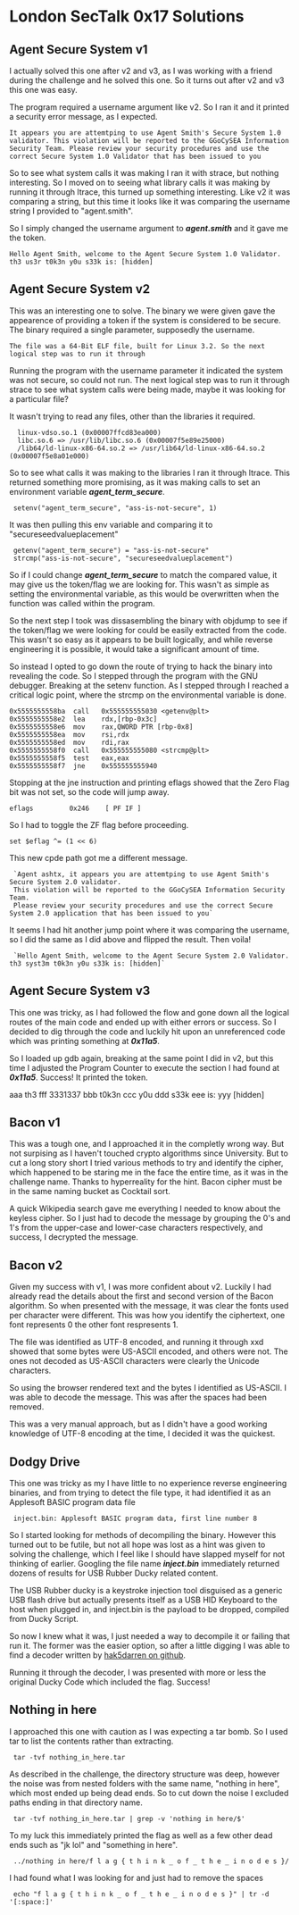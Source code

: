 # London SecTalk 0x17 Solutions

## Agent Secure System v1

I actually solved this one after v2 and v3, as I was working with a friend during the challenge and he solved this one. So it turns out after v2 and v3 this one was easy. 

The program required a username argument like v2. So I ran it and it printed a security error message, as I expected.

`It appears you are attemtping to use Agent Smith's Secure System 1.0 validator.
This violation will be reported to the GGoCySEA Information Security Team.
Please review your security procedures and use the correct Secure System 1.0
Validator that has been issued to you`

So to see what system calls it was making I ran it with strace, but nothing interesting. So I moved on to seeing what library calls it was making by running it through ltrace, this turned up something interesting. Like v2 it was comparing a string, but this time it looks like it was comparing the username string I provided to "agent.smith".

So I simply changed the username argument to ***agent.smith*** and it gave me the token.

`Hello Agent Smith, welcome to the Agent Secure System 1.0 Validator. 
th3 us3r t0k3n y0u s33k is: [hidden]`

## Agent Secure System v2

This was an interesting one to solve. The binary we were given gave the appearence of providing a token if the system is considered to be secure. The binary required a single parameter, supposedly the username.

`The file was a 64-Bit ELF file, built for Linux 3.2. So the next logical step was to run it through`

Running the program with the username parameter it indicated the system was not secure, so could not run. The next logical step was to run it through strace to see what system calls were being made, maybe it was looking for a particular file?

It wasn't trying to read any files, other than the libraries it required.

```
  linux-vdso.so.1 (0x00007ffcd83ea000)
  libc.so.6 => /usr/lib/libc.so.6 (0x00007f5e89e25000)
  /lib64/ld-linux-x86-64.so.2 => /usr/lib64/ld-linux-x86-64.so.2 (0x00007f5e8a01e000)
```

So to see what calls it was making to the libraries I ran it through ltrace. This returned something more promising, as it was making calls to set an environment variable ***agent_term_secure***.

```
 setenv("agent_term_secure", "ass-is-not-secure", 1) 
```

It was then pulling this env variable and comparing it to "secureseedvalueplacement"

```
 getenv("agent_term_secure") = "ass-is-not-secure"
 strcmp("ass-is-not-secure", "secureseedvalueplacement")
```

So if I could change ***agent_term_secure*** to match the compared value, it may give us the token/flag we are looking for. This wasn't as simple as setting the environmental variable, as this would be overwritten when the function was called within the program.

So the next step I took was dissasembling the binary with objdump to see if the token/flag we were looking for could be easily extracted from the code. This wasn't so easy as it appears to be built logically, and while reverse engineering it is possible, it would take a significant amount of time. 

So instead I opted to go down the route of trying to hack the binary into revealing the code. So I stepped through the program with the GNU debugger. Breaking at the setenv function. As I stepped through I reached a critical logic point, where the strcmp on the environmental variable is done.

```
0x5555555558ba  call   0x555555555030 <getenv@plt>                                                                                                                                                              
0x5555555558e2  lea    rdx,[rbp-0x3c]                                                                                                                                                                           
0x5555555558e6  mov    rax,QWORD PTR [rbp-0x8]                                                                                                                                                                  
0x5555555558ea  mov    rsi,rdx                                                                                                                                                                                  
0x5555555558ed  mov    rdi,rax                                                                                                                                                                                  
0x5555555558f0  call   0x555555555080 <strcmp@plt>                                                                                                                                                              
0x5555555558f5  test   eax,eax                                                                                                                                                                                  
0x5555555558f7  jne    0x555555555940              
```

Stopping at the jne instruction and printing eflags showed that the Zero Flag bit was not set, so the code will jump away.

```
eflags         0x246    [ PF IF ]
```

So I had to toggle the ZF flag before proceeding.

```
set $eflag ^= (1 << 6)
```

This new cpde path got me a different message.

     `Agent ashtx, it appears you are attemtping to use Agent Smith's Secure System 2.0 validator.
     This violation will be reported to the GGoCySEA Information Security Team.
     Please review your security procedures and use the correct Secure System 2.0 application that has been issued to you`
     
It seems I had hit another jump point where it was comparing the username, so I did the same as I did above and flipped the result. Then voila!

     `Hello Agent Smith, welcome to the Agent Secure System 2.0 Validator. th3 syst3m t0k3n y0u s33k is: [hidden]`

## Agent Secure System v3

This one was tricky, as I had followed the flow and gone down all the logical routes of the main code and ended up with either errors or success. So I decided to dig through the code and luckily hit upon an unreferenced code which was printing something at ***0x11a5***.

So I loaded up gdb again, breaking at the same point I did in v2, but this time I adjusted the Program Counter to execute the section I had found at ***0x11a5***. Success! It printed the token.

aaa th3
fff 3331337
bbb t0k3n
ccc y0u
ddd s33k
eee is:
yyy [hidden]

## Bacon v1

This was a tough one, and I approached it in the completly wrong way. But not surpising as I haven't touched crypto algorithms since University. But to cut a long story short I tried various methods to try and identify the cipher, which happened to be staring me in the face the entire time, as it was in the challenge name. Thanks to hyperreality for the hint. Bacon cipher must be in the same naming bucket as Cocktail sort.

A quick Wikipedia search gave me everything I needed to know about the keyless cipher. So I just had to decode the message by grouping the 0's and 1's from the upper-case and lower-case characters respectively, and success, I decrypted the message.

## Bacon v2

Given my success with v1, I was more confident about v2. Luckily I had already read the details about the first and second version of the Bacon algorithm. So when presented with the message, it was clear the fonts used per character were different. This was how you identify the ciphertext, one font represents 0 the other font respresents 1.

The file was identified as UTF-8 encoded, and running it through xxd showed that some bytes were US-ASCII encoded, and others were not. The ones not decoded as US-ASCII characters were clearly the Unicode characters.

So using the browser rendered text and the bytes I identified as US-ASCII. I was able to decode the message. This was after the spaces had been removed.

This was a very manual approach, but as I didn't have a good working knowledge of UTF-8 encoding at the time, I decided it was the quickest.

## Dodgy Drive

This one was tricky as my I have little to no experience reverse engineering binaries, and from trying to detect the file type, it had identified it as an Applesoft BASIC program data file

```
 inject.bin: Applesoft BASIC program data, first line number 8
```

So I started looking for methods of decompiling the binary. However this turned out to be futile, but not all hope was lost as a hint was given to solving the challenge, which I feel like I should have slapped myself for not thinking of earlier. Googling the file name ***inject.bin*** immediately returned dozens of results for USB Rubber Ducky related content.

The USB Rubber ducky is a keystroke injection tool disguised as a generic USB flash drive but actually presents itself as a USB HID Keyboard to the host when plugged in, and inject.bin is the payload to be dropped, compiled from Ducky Script.

So now I knew what it was, I just needed a way to decompile it or failing that run it. The former was the easier option, so after a little digging I was able to find a decoder written by [hak5darren on github](https://github.com/hak5darren/USB-Rubber-Ducky). 

Running it through the decoder, I was presented with more or less the original Ducky Code which included the flag. Success!


## Nothing in here

I approached this one with caution as I was expecting a tar bomb. So I used tar to list the contents rather than extracting.

```
 tar -tvf nothing_in_here.tar
```

As described in the challenge, the directory structure was deep, however the noise was from nested folders with the same name, "nothing in here", which most ended up being dead ends. So to cut down the noise I excluded paths ending in that directory name.

```
 tar -tvf nothing_in_here.tar | grep -v 'nothing in here/$'
```

To my luck this immediately printed the flag as well as a few other dead ends such as "jk lol" and "something in here". 

```
 ../nothing in here/f l a g { t h i n k _ o f _ t h e _ i n o d e s }/
```

I had found what I was looking for and just had to remove the spaces

```
 echo "f l a g { t h i n k _ o f _ t h e _ i n o d e s }" | tr -d '[:space:]'
```
